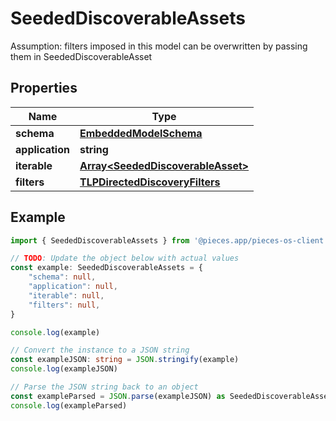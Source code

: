 
# SeededDiscoverableAssets

Assumption: filters imposed in this model can be overwritten by passing them in SeededDiscoverableAsset

## Properties

Name | Type
------------ | -------------
**schema** | [**EmbeddedModelSchema**](EmbeddedModelSchema)
**application** | **string**
**iterable** | [**Array&lt;SeededDiscoverableAsset&gt;**](SeededDiscoverableAsset)
**filters** | [**TLPDirectedDiscoveryFilters**](TLPDirectedDiscoveryFilters)

## Example

```typescript
import { SeededDiscoverableAssets } from '@pieces.app/pieces-os-client'

// TODO: Update the object below with actual values
const example: SeededDiscoverableAssets = {
    "schema": null,
    "application": null,
    "iterable": null,
    "filters": null,
}

console.log(example)

// Convert the instance to a JSON string
const exampleJSON: string = JSON.stringify(example)
console.log(exampleJSON)

// Parse the JSON string back to an object
const exampleParsed = JSON.parse(exampleJSON) as SeededDiscoverableAssets
console.log(exampleParsed)
```


